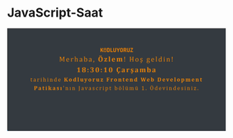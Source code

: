 # JavaScript-Saat
![JavaScript ile Çalışma](https://github.com/ozlemsoydan/JavaScript-Clock/blob/main/clock.png)
